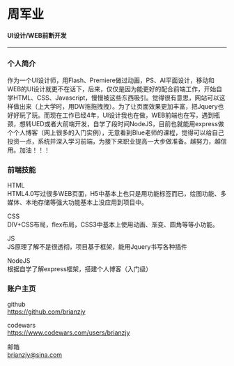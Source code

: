 # **周军业**
#### UI设计/WEB前断开发
***
### 个人简介
作为一个UI设计师，用Flash、Premiere做过动画，PS、AI平面设计，移动和WEB的UI设计就更不在话下，后来，仅仅是因为能更好的配合前端工作，开始自学HTML、CSS、Javascript，慢慢被这些东西吸引。觉得很有意思，网站可以这样做出来（上大学时，用DW拖拖拽拽）。为了让页面效果更加丰富，把Jquery也好好玩了玩。而现在工作已经4年，UI设计我也在做，WEB前端也在写，遇到瓶颈，想转UED或者大前端开发，自学了段时间NodeJS，目前也就能用express做个个人博客（网上很多的入门实例），无意看到Blue老师的课程，觉得可以给自己投资一点，系统并深入学习前端，为接下来职业提高一大步做准备。越努力，越信用。加油！！！
###  前端技能
HTML  
HTML4.0写过很多WEB页面，H5中基本上也只是用功能标签而已，绘图功能、多媒体、本地存储等强大功能基本上没应用到项目中。

CSS  
DIV+CSS布局，flex布局，CSS3中基本上使用动画、渐变、圆角等等小功能。

JS  
JS原理了解不是很透彻，项目基于框架，能用Jquery书写各种插件

NodeJS  
根据自学了解express框架，搭建个人博客（入门级）

###  账户主页
github  
https://github.com/brianzjy

codewars  
https://www.codewars.com/users/brianzjy

邮箱  
brianzjy@sina.com
